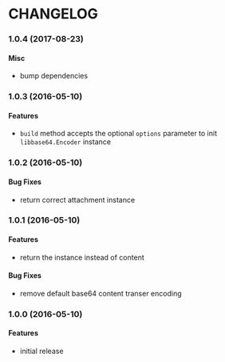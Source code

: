 # CHANGELOG

<a name="1.0.4"></a>
### 1.0.4 (2017-08-23)

#### Misc

* bump dependencies


<a name="1.0.3"></a>
### 1.0.3 (2016-05-10)

#### Features

* `build` method accepts the optional `options` parameter to init `libbase64.Encoder` instance


<a name="1.0.2"></a>
### 1.0.2 (2016-05-10)

#### Bug Fixes

* return correct attachment instance


<a name="1.0.1"></a>
### 1.0.1 (2016-05-10)

#### Features

* return the instance instead of content

#### Bug Fixes

* remove default base64 content transer encoding


<a name="1.0.0"></a>
### 1.0.0 (2016-05-10)


#### Features

* initial release
